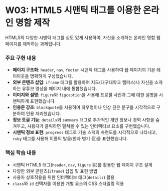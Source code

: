 # W03: HTML5 시맨틱 태그를 이용한 온라인 명함 제작

HTML5의 다양한 시맨틱 태그를 심도 있게 사용하여, 자신을 소개하는 온라인 명함 웹 페이지를 제작하는 과제입니다.

### 주요 구현 내용
* **페이지 구조화**: `header`, `nav`, `footer` 시맨틱 태그를 사용하여 웹 페이지의 기본 레이아웃을 명확하게 구성했습니다.
* **외부 콘텐츠 삽입**: `iframe` 태그를 활용하여 지도(대구대학교 캠퍼스)나 자신을 소개하는 유튜브 영상을 페이지 내에 통합했습니다.
* **이미지와 설명**: `figure`와 `figcaption`을 사용해 프로필 사진과 그에 대한 설명을 시맨틱하게 표현했습니다.
* **인용문 강조**: `blockquote`를 사용하여 좌우명이나 인상 깊은 문구를 시각적으로 구분하여 인용 처리했습니다.
* **정보 토글 기능**: `details`와 `summary` 태그로 추가적인 개인 정보나 경력 사항을 숨겨두고, 사용자가 클릭하면 펼쳐볼 수 있는 인터랙티브 요소를 구현했습니다.
* **시맨틱 정보 표현**: `progress` 태그로 기술 스택의 숙련도를 시각적으로 나타내고, `ruby` 태그를 사용해 이름의 발음(한자 병기 등)을 표현했습니다.

### 핵심 학습 내용
* 시맨틱 HTML5 태그(`header`, `nav`, `figure` 등)를 활용한 웹 페이지 구조 설계
* 다양한 외부 콘텐츠(`iframe`) 삽입 및 표현 방법
* 사용자 상호작용을 위한 인터랙티브 태그(`details`) 활용
* `class`와 `id` 선택자를 이용한 개별 요소의 CSS 스타일링 적용
